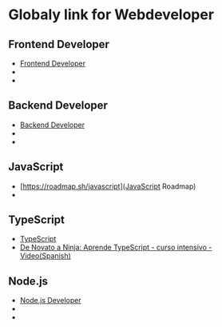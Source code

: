 # Globaly link for Webdeveloper
## Frontend Developer
- [Frontend Developer](https://roadmap.sh/frontend)
- []()
- []()

## Backend Developer
- [Backend Developer](https://roadmap.sh/backend)
- []()
- []()

## JavaScript 
- [https://roadmap.sh/javascript](JavaScript Roadmap)
- []()

## TypeScript 
- [TypeScript](https://roadmap.sh/typescript)
- [De Novato a Ninja: Aprende TypeScript - curso intensivo - Video(Spanish)](https://www.youtube.com/watch?v=fUgxxhI_bvc)

## Node.js
- [Node.js Developer](https://roadmap.sh/nodejs)
- []()
- []()
